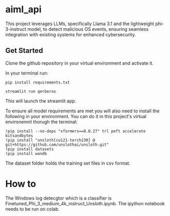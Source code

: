 # aiml_api
This project leverages LLMs, specifically Llama 3.1 and the lightweight phi-3-instruct model, to detect malicious OS events, ensuring seamless integration with existing systems for enhanced cybersecurity.

## Get Started
Clone the github repository in your virtual environment and activate it.

In your terminal run:

```
pip install requirements.txt
```
```
streamlit run qerberos
```
This will launch the streamlit app.

To ensure all model requirements are met you will also need to install the following in your environment. You can do it in this project's virtual environemnt thorugh the terminal:
```
!pip install --no-deps "xformers==0.0.27" trl peft accelerate bitsandbytes
!pip install "unsloth[cu121-torch230] @ git+https://github.com/unslothai/unsloth.git"
!pip install datasets
!pip install wandb
```

The dataset folder holds the training set files in csv format.

# How to 

The Windows log detecgtor which is a classifier is Finetuned_Phi_3_medium_4k_instruct_Unsloth.ipynb.  The ipython notebook needs to be run on colab.




